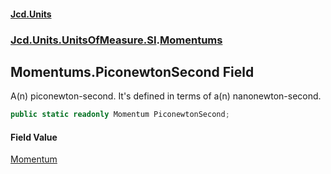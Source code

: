 #### [Jcd.Units](index.md 'index')
### [Jcd.Units.UnitsOfMeasure.SI](Jcd.Units.UnitsOfMeasure.SI.md 'Jcd.Units.UnitsOfMeasure.SI').[Momentums](Jcd.Units.UnitsOfMeasure.SI.Momentums.md 'Jcd.Units.UnitsOfMeasure.SI.Momentums')

## Momentums.PiconewtonSecond Field

A(n) piconewton-second. It's defined in terms of a(n) nanonewton-second.

```csharp
public static readonly Momentum PiconewtonSecond;
```

#### Field Value
[Momentum](Jcd.Units.UnitTypes.Momentum.md 'Jcd.Units.UnitTypes.Momentum')